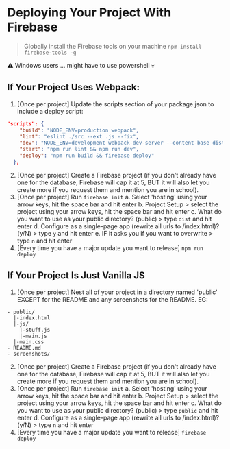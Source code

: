 # Deploying Your Project With Firebase

> Globally install the Firebase tools on your machine
`npm install firebase-tools -g`

:warning: Windows users ... might have to use powershell :skull:

## If Your Project Uses Webpack:
1. [Once per project] Update the scripts section of your package.json to include a deploy script:
```json
"scripts": {
    "build": "NODE_ENV=production webpack",
    "lint": "eslint ./src --ext .js --fix",
    "dev": "NODE_ENV=development webpack-dev-server --content-base dist --hot",
    "start": "npm run lint && npm run dev",
    "deploy": "npm run build && firebase deploy"
  },
```
2. [Once per project] Create a Firebase project (if you don't already have one for the database, Firebase will cap it at 5, BUT it will also let you create more if you request them and mention you are in school).
3. [Once per project] Run `firebase init`
    a. Select 'hosting' using your arrow keys, hit the space bar and hit enter
    b. Project Setup > select the project using your arrow keys, hit the space bar and hit enter
    c. What do you want to use as your public directory? (public) > type `dist` and hit enter
    d. Configure as a single-page app (rewrite all urls to /index.html)? (y/N) > type `y` and hit enter
    e. IF it asks you if you want to overwrite > type `n` and hit enter
4. [Every time you have a major update you want to release] `npm run deploy`

## If Your Project Is Just Vanilla JS
1. [Once per project] Nest all of your project in a directory named 'public' EXCEPT for the README and any screenshots for the README. EG:
```
- public/
  |-index.html
  |-js/
    |-stuff.js
    |-main.js
  |-main.css
- README.md
- screenshots/
```
2. [Once per project] Create a Firebase project (if you don't already have one for the database, Firebase will cap it at 5, BUT it will also let you create more if you request them and mention you are in school).
3. [Once per project] Run `firebase init`
    a. Select 'hosting' using your arrow keys, hit the space bar and hit enter
    b. Project Setup > select the project using your arrow keys, hit the space bar and hit enter
    c. What do you want to use as your public directory? (public) > type `public` and hit enter
    d. Configure as a single-page app (rewrite all urls to /index.html)? (y/N) > type `n` and hit enter
4. [Every time you have a major update you want to release] `firebase deploy`

